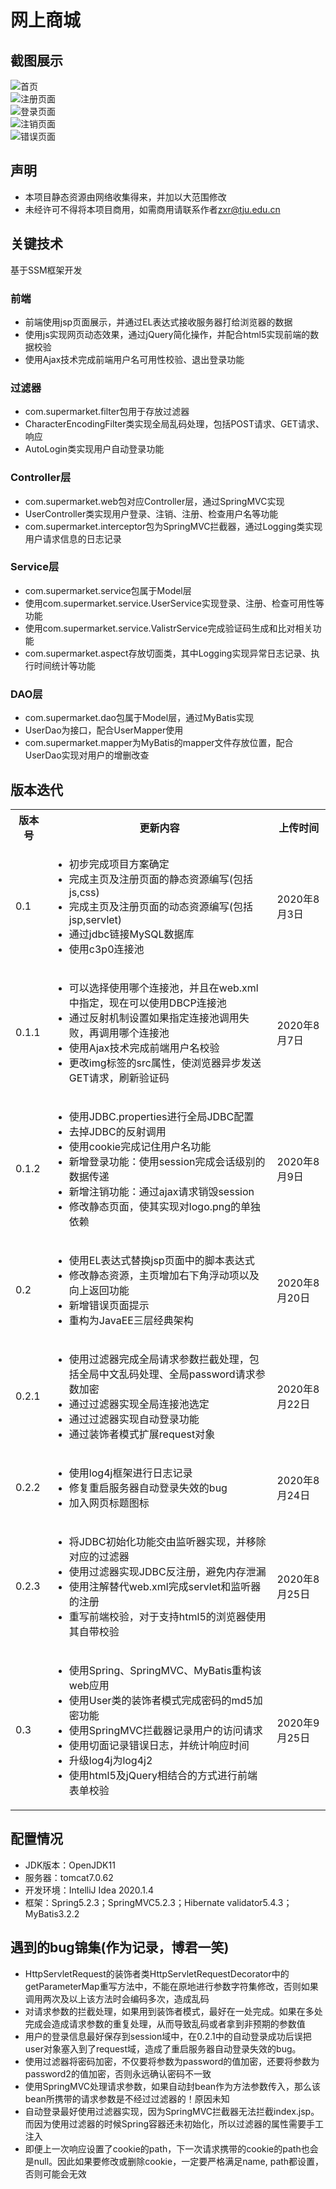 <html>
<body>
<h1>网上商城</h1>
<h2>截图展示</h2>
<img src="./img/index.png" alt="首页" /><br />
<img src="./img/regist.png" alt="注册页面" /><br />
<img src="./img/login.png" alt="登录页面" /><br />
<img src="./img/logout.PNG" alt="注销页面" /><br />
<img src="./img/error.png" alt="错误页面" /><br />
<h2>声明</h2>
<ul>
    <li>本项目静态资源由网络收集得来，并加以大范围修改</li>
    <li>未经许可不得将本项目商用，如需商用请联系作者<a href="mailto:zxr@tju.edu.cn">zxr@tju.edu.cn</a></li>
</ul>
<h2>关键技术</h2>
<p>基于SSM框架开发</p>
<h3>前端</h3>
<ul>
    <li>前端使用jsp页面展示，并通过EL表达式接收服务器打给浏览器的数据</li>
    <li>使用js实现网页动态效果，通过jQuery简化操作，并配合html5实现前端的数据校验</li>
    <li>使用Ajax技术完成前端用户名可用性校验、退出登录功能</li>
</ul>
<h3>过滤器</h3>
<ul>
    <li>com.supermarket.filter包用于存放过滤器</li>
    <li>CharacterEncodingFilter类实现全局乱码处理，包括POST请求、GET请求、响应</li>
    <li>AutoLogin类实现用户自动登录功能</li>
</ul>
<h3>Controller层</h3>
<ul>
    <li>com.supermarket.web包对应Controller层，通过SpringMVC实现</li>
    <li>UserController类实现用户登录、注销、注册、检查用户名等功能</li>
    <li>com.supermarket.interceptor包为SpringMVC拦截器，通过Logging类实现用户请求信息的日志记录</li>
</ul>
<h3>Service层</h3>
<ul>
    <li>com.supermarket.service包属于Model层</li>
    <li>使用com.supermarket.service.UserService实现登录、注册、检查可用性等功能</li>
    <li>使用com.supermarket.service.ValistrService完成验证码生成和比对相关功能</li>
    <li>com.supermarket.aspect存放切面类，其中Logging实现异常日志记录、执行时间统计等功能</li>
</ul>
<h3>DAO层</h3>
<ul>
    <li>com.supermarket.dao包属于Model层，通过MyBatis实现</li>
    <li>UserDao为接口，配合UserMapper使用</li>
    <li>com.supermarket.mapper为MyBatis的mapper文件存放位置，配合UserDao实现对用户的增删改查</li>
</ul>
<h2>版本迭代</h2>
<table>
    <tr>
        <th>版本号</th>
        <th>更新内容</th>
        <th>上传时间</th>
    </tr>
    <tr>
        <td>0.1</td>
        <td>
            <ul>
                <li>初步完成项目方案确定</li>
                <li>完成主页及注册页面的静态资源编写(包括js,css)</li>
                <li>完成主页及注册页面的动态资源编写(包括jsp,servlet)</li>
                <li>通过jdbc链接MySQL数据库</li>
                <li>使用c3p0连接池</li>
            </ul>
        </td>
        <td>2020年8月3日</td>
    </tr>
    <tr>
        <td>0.1.1</td>
        <td>
            <ul>
                <li>可以选择使用哪个连接池，并且在web.xml中指定，现在可以使用DBCP连接池</li>
                <li>通过反射机制设置如果指定连接池调用失败，再调用哪个连接池</li>
                <li>使用Ajax技术完成前端用户名校验</li>
                <li>更改img标签的src属性，使浏览器异步发送GET请求，刷新验证码</li>
            </ul>
        </td>
        <td>2020年8月7日</td>
    </tr>
    <tr>
        <td>0.1.2</td>
        <td>
            <ul>
                <li>使用JDBC.properties进行全局JDBC配置</li>
                <li>去掉JDBC的反射调用</li>
                <li>使用cookie完成记住用户名功能</li>
                <li>新增登录功能：使用session完成会话级别的数据传递</li>
                <li>新增注销功能：通过ajax请求销毁session</li>
                <li>修改静态页面，使其实现对logo.png的单独依赖</li>
            </ul>
        </td>
        <td>2020年8月9日</td>
    </tr>
    <tr>
        <td>0.2</td>
        <td>
            <ul>
                <li>使用EL表达式替换jsp页面中的脚本表达式</li>
                <li>修改静态资源，主页增加右下角浮动项以及向上返回功能</li>
                <li>新增错误页面提示</li>
                <li>重构为JavaEE三层经典架构</li>
            </ul>
        </td>
        <td>2020年8月20日</td>
    </tr>
    <tr>
        <td>0.2.1</td>
        <td>
            <ul>
                <li>使用过滤器完成全局请求参数拦截处理，包括全局中文乱码处理、全局password请求参数加密</li>
                <li>通过过滤器实现全局连接池选定</li>
                <li>通过过滤器实现自动登录功能</li>
                <li>通过装饰者模式扩展request对象</li>
            </ul>
        </td>
        <td>2020年8月22日</td>
    </tr>
    <tr>
        <td>0.2.2</td>
        <td>
            <ul>
                <li>使用log4j框架进行日志记录</li>
                <li>修复重启服务器自动登录失效的bug</li>
                <li>加入网页标题图标</li>
            </ul>
        </td>
        <td>2020年8月24日</td>
    </tr>
    <tr>
        <td>0.2.3</td>
        <td>
            <ul>
                <li>将JDBC初始化功能交由监听器实现，并移除对应的过滤器</li>
                <li>使用过滤器实现JDBC反注册，避免内存泄漏</li>
                <li>使用注解替代web.xml完成servlet和监听器的注册</li>
                <li>重写前端校验，对于支持html5的浏览器使用其自带校验</li>
            </ul>
        </td>
        <td>2020年8月25日</td>
    </tr>
    <tr>
        <td>0.3</td>
        <td>
            <ul>
                <li>使用Spring、SpringMVC、MyBatis重构该web应用</li>
                <li>使用User类的装饰者模式完成密码的md5加密功能</li>
                <li>使用SpringMVC拦截器记录用户的访问请求</li>
                <li>使用切面记录错误日志，并统计响应时间</li>
                <li>升级log4j为log4j2</li>
                <li>使用html5及jQuery相结合的方式进行前端表单校验</li>
            </ul>
        </td>
        <td>2020年9月25日</td>
    </tr>
</table>
<h2>配置情况</h2>
<ul>
    <li>JDK版本：OpenJDK11</li>
    <li>服务器：tomcat7.0.62</li>
    <li>开发环境：IntelliJ Idea 2020.1.4</li>
    <li>框架：Spring5.2.3；SpringMVC5.2.3；Hibernate validator5.4.3；MyBatis3.2.2</li>
</ul>
<h2>遇到的bug锦集(作为记录，博君一笑)</h2>
<ul>
    <li>HttpServletRequest的装饰者类HttpServletRequestDecorator中的getParameterMap重写方法中，不能在原地进行参数字符集修改，否则如果调用两次及以上该方法时会编码多次，造成乱码</li>
    <li>对请求参数的拦截处理，如果用到装饰者模式，最好在一处完成。如果在多处完成会造成请求参数的重复处理，从而导致乱码或者拿到非预期的参数值</li>
    <li>用户的登录信息最好保存到session域中，在0.2.1中的自动登录成功后误把user对象塞入到了request域，造成了重启服务器自动登录失效的bug。</li>
    <li>使用过滤器将密码加密，不仅要将参数为password的值加密，还要将参数为password2的值加密，否则永远确认密码不一致</li>
    <li>使用SpringMVC处理请求参数，如果自动封bean作为方法参数传入，那么该bean所携带的请求参数是不经过过滤器的！原因未知</li>
    <li>自动登录最好使用过滤器实现，因为SpringMVC拦截器无法拦截index.jsp。而因为使用过滤器的时候Spring容器还未初始化，所以过滤器的属性需要手工注入</li>
    <li>即便上一次响应设置了cookie的path，下一次请求携带的cookie的path也会是null。因此如果要修改或删除cookie，一定要严格满足name, path都设置，否则可能会无效</li>
</ul>
</body>
</html>

